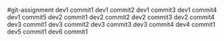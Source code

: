 #git-assignment
dev1 commit1
dev1 commit2
dev1 commit3
dev1 commit4
dev1 commit5
dev2 commit1
dev2 commit2
dev2 commit3
dev2 commit4
dev3 commit1
dev3 commit2
dev3 commit3
dev3 commit4
dev4 commit1
dev5 commit1
dev6 commit1